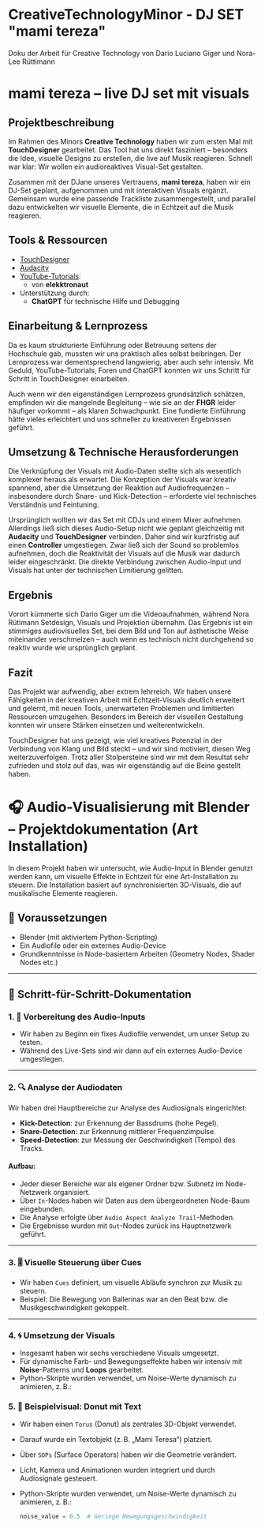 # CreativeTechnologyMinor - DJ SET "mami tereza"
Doku der Arbeit für Creative Technology von Dario Luciano Giger und Nora-Lee Rüttimann

# mami tereza – live DJ set mit visuals

## Projektbeschreibung

Im Rahmen des Minors **Creative Technology** haben wir zum ersten Mal mit **TouchDesigner** gearbeitet. Das Tool hat uns direkt fasziniert – besonders die Idee, visuelle Designs zu erstellen, die live auf Musik reagieren. Schnell war klar: Wir wollen ein audioreaktives Visual-Set gestalten.

Zusammen mit der DJane unseres Vertrauens, **mami tereza**, haben wir ein DJ-Set geplant, aufgenommen und mit interaktiven Visuals ergänzt. Gemeinsam wurde eine passende Trackliste zusammengestellt, und parallel dazu entwickelten wir visuelle Elemente, die in Echtzeit auf die Musik reagieren.

## Tools & Ressourcen

- [TouchDesigner](https://derivative.ca/)
- [Audacity](https://www.audacityteam.org/)
- [YouTube-Tutorials](https://www.youtube.com):
  - von **elekktronaut**
- Unterstützung durch:
  - **ChatGPT** für technische Hilfe und Debugging

## Einarbeitung & Lernprozess

Da es kaum strukturierte Einführung oder Betreuung seitens der Hochschule gab, mussten wir uns praktisch alles selbst beibringen. Der Lernprozess war dementsprechend langwierig, aber auch sehr intensiv. Mit Geduld, YouTube-Tutorials, Foren und ChatGPT konnten wir uns Schritt für Schritt in TouchDesigner einarbeiten. 

Auch wenn wir den eigenständigen Lernprozess grundsätzlich schätzen, empfinden wir die mangelnde Begleitung – wie sie an der **FHGR** leider häufiger vorkommt – als klaren Schwachpunkt. Eine fundierte Einführung hätte vieles erleichtert und uns schneller zu kreativeren Ergebnissen geführt.

## Umsetzung & Technische Herausforderungen

Die Verknüpfung der Visuals mit Audio-Daten stellte sich als wesentlich komplexer heraus als erwartet. Die Konzeption der Visuals war kreativ spannend, aber die Umsetzung der Reaktion auf Audiofrequenzen – insbesondere durch Snare- und Kick-Detection – erforderte viel technisches Verständnis und Feintuning.

Ursprünglich wollten wir das Set mit CDJs und einem Mixer aufnehmen. Allerdings ließ sich dieses Audio-Setup nicht wie geplant gleichzeitig mit **Audacity** und **TouchDesigner** verbinden. Daher sind wir kurzfristig auf einen **Controller** umgestiegen. Zwar ließ sich der Sound so problemlos aufnehmen, doch die Reaktivität der Visuals auf die Musik war dadurch leider eingeschränkt. Die direkte Verbindung zwischen Audio-Input und Visuals hat unter der technischen Limitierung gelitten.

## Ergebnis

Vorort kümmerte sich Dario Giger um die Videoaufnahmen, während Nora Rütimann Setdesign, Visuals und Projektion übernahm. Das Ergebnis ist ein stimmiges audiovisuelles Set, bei dem Bild und Ton auf ästhetische Weise miteinander verschmelzen – auch wenn es technisch nicht durchgehend so reaktiv wurde wie ursprünglich geplant.

## Fazit

Das Projekt war aufwendig, aber extrem lehrreich. Wir haben unsere Fähigkeiten in der kreativen Arbeit mit Echtzeit-Visuals deutlich erweitert und gelernt, mit neuen Tools, unerwarteten Problemen und limitierten Ressourcen umzugehen. Besonders im Bereich der visuellen Gestaltung konnten wir unsere Stärken einsetzen und weiterentwickeln.

TouchDesigner hat uns gezeigt, wie viel kreatives Potenzial in der Verbindung von Klang und Bild steckt – und wir sind motiviert, diesen Weg weiterzuverfolgen. Trotz aller Stolpersteine sind wir mit dem Resultat sehr zufrieden und stolz auf das, was wir eigenständig auf die Beine gestellt haben.

# 🎧 Audio-Visualisierung mit Blender – Projektdokumentation (Art Installation)

In diesem Projekt haben wir untersucht, wie Audio-Input in Blender genutzt werden kann, um visuelle Effekte in Echtzeit für eine Art-Installation zu steuern. Die Installation basiert auf synchronisierten 3D-Visuals, die auf musikalische Elemente reagieren.

## 🔧 Voraussetzungen

- Blender (mit aktiviertem Python-Scripting)
- Ein Audiofile oder ein externes Audio-Device
- Grundkenntnisse in Node-basiertem Arbeiten (Geometry Nodes, Shader Nodes etc.)

---

## 📝 Schritt-für-Schritt-Dokumentation

### 1. 🎵 Vorbereitung des Audio-Inputs

- Wir haben zu Beginn ein fixes Audiofile verwendet, um unser Setup zu testen.
- Während des Live-Sets sind wir dann auf ein externes Audio-Device umgestiegen.

---

### 2. 🔍 Analyse der Audiodaten

Wir haben drei Hauptbereiche zur Analyse des Audiosignals eingerichtet:

- **Kick-Detection**: zur Erkennung der Bassdrums (hohe Pegel).
- **Snare-Detection**: zur Erkennung mittlerer Frequenzimpulse.
- **Speed-Detection**: zur Messung der Geschwindigkeit (Tempo) des Tracks.

#### Aufbau:

- Jeder dieser Bereiche war als eigener Ordner bzw. Subnetz im Node-Netzwerk organisiert.
- Über `In`-Nodes haben wir Daten aus dem übergeordneten Node-Baum eingebunden.
- Die Analyse erfolgte über `Audio Aspect Analyze Trail`-Methoden.
- Die Ergebnisse wurden mit `Out`-Nodes zurück ins Hauptnetzwerk geführt.

---

### 3. 🎚 Visuelle Steuerung über Cues

- Wir haben `Cues` definiert, um visuelle Abläufe synchron zur Musik zu steuern.
- Beispiel: Die Bewegung von Ballerinas war an den Beat bzw. die Musikgeschwindigkeit gekoppelt.

---

### 4. 🌀 Umsetzung der Visuals

- Insgesamt haben wir sechs verschiedene Visuals umgesetzt.
- Für dynamische Farb- und Bewegungseffekte haben wir intensiv mit **Noise**-Patterns und **Loops** gearbeitet.
- Python-Skripte wurden verwendet, um Noise-Werte dynamisch zu animieren, z. B.:

### 5. 🍩 Beispielvisual: Donut mit Text

- Wir haben einen `Torus` (Donut) als zentrales 3D-Objekt verwendet.
- Darauf wurde ein Textobjekt (z. B. „Mami Teresa“) platziert.
- Über `SOPs` (Surface Operators) haben wir die Geometrie verändert.
- Licht, Kamera und Animationen wurden integriert und durch Audiosignale gesteuert.
- Python-Skripte wurden verwendet, um Noise-Werte dynamisch zu animieren, z. B.:

  ```python
  noise_value = 0.5  # Geringe Bewegungsgeschwindigkeit
